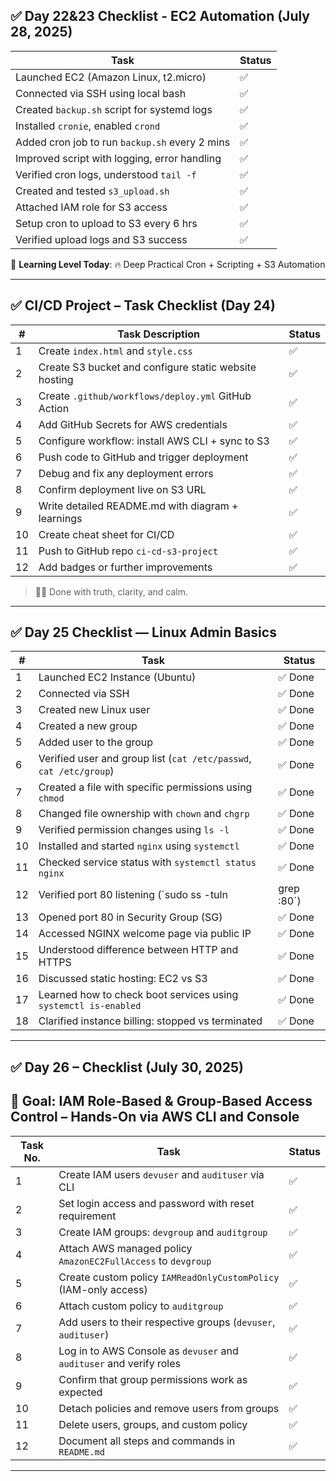 ## ✅ Day 22&23 Checklist - EC2 Automation (July 28, 2025)

| Task | Status |
|------|--------|
| Launched EC2 (Amazon Linux, t2.micro) | ✅ |
| Connected via SSH using local bash | ✅ |
| Created `backup.sh` script for systemd logs | ✅ |
| Installed `cronie`, enabled `crond` | ✅ |
| Added cron job to run `backup.sh` every 2 mins | ✅ |
| Improved script with logging, error handling | ✅ |
| Verified cron logs, understood `tail -f` | ✅ |
| Created and tested `s3_upload.sh` | ✅ |
| Attached IAM role for S3 access | ✅ |
| Setup cron to upload to S3 every 6 hrs | ✅ |
| Verified upload logs and S3 success | ✅ |

🧠 **Learning Level Today**: 🔥 Deep Practical Cron + Scripting + S3 Automation

---

## ✅ CI/CD Project – Task Checklist (Day 24)

| #  | Task Description                                      | Status |
|----|--------------------------------------------------------|--------|
| 1  | Create `index.html` and `style.css`                    | ✅     |
| 2  | Create S3 bucket and configure static website hosting  | ✅     |
| 3  | Create `.github/workflows/deploy.yml` GitHub Action    | ✅     |
| 4  | Add GitHub Secrets for AWS credentials                 | ✅     |
| 5  | Configure workflow: install AWS CLI + sync to S3       | ✅     |
| 6  | Push code to GitHub and trigger deployment             | ✅     |
| 7  | Debug and fix any deployment errors                    | ✅     |
| 8  | Confirm deployment live on S3 URL                      | ✅     |
| 9  | Write detailed README.md with diagram + learnings      | ✅     |
| 10 | Create cheat sheet for CI/CD                           | ✅     |
| 11 | Push to GitHub repo `ci-cd-s3-project`                 | ✅     |
| 12 | Add badges or further improvements                     | ✅     |

> 🧘‍♂️ Done with truth, clarity, and calm.

---

## ✅ Day 25 Checklist — Linux Admin Basics

| #   | Task                                                                 | Status  |
|-----|----------------------------------------------------------------------|---------|
| 1   | Launched EC2 Instance (Ubuntu)                                       | ✅ Done  |
| 2   | Connected via SSH                                                    | ✅ Done  |
| 3   | Created new Linux user                                               | ✅ Done  |
| 4   | Created a new group                                                  | ✅ Done  |
| 5   | Added user to the group                                              | ✅ Done  |
| 6   | Verified user and group list (`cat /etc/passwd`, `cat /etc/group`)  | ✅ Done  |
| 7   | Created a file with specific permissions using `chmod`              | ✅ Done  |
| 8   | Changed file ownership with `chown` and `chgrp`                      | ✅ Done  |
| 9   | Verified permission changes using `ls -l`                            | ✅ Done  |
| 10  | Installed and started `nginx` using `systemctl`                      | ✅ Done  |
| 11  | Checked service status with `systemctl status nginx`                | ✅ Done  |
| 12  | Verified port 80 listening (`sudo ss -tuln | grep :80`)             | ✅ Done  |
| 13  | Opened port 80 in Security Group (SG)                                | ✅ Done  |
| 14  | Accessed NGINX welcome page via public IP                            | ✅ Done  |
| 15  | Understood difference between HTTP and HTTPS                         | ✅ Done  |
| 16  | Discussed static hosting: EC2 vs S3                                  | ✅ Done  |
| 17  | Learned how to check boot services using `systemctl is-enabled`     | ✅ Done  |
| 18  | Clarified instance billing: stopped vs terminated                    | ✅ Done  |

---

## ✅ Day 26 – Checklist (July 30, 2025)

## 🧠 Goal: IAM Role-Based & Group-Based Access Control – Hands-On via AWS CLI and Console

| Task No. | Task                                                                 | Status |
|----------|----------------------------------------------------------------------|--------|
| 1        | Create IAM users `devuser` and `audituser` via CLI                  | ✅     |
| 2        | Set login access and password with reset requirement                | ✅     |
| 3        | Create IAM groups: `devgroup` and `auditgroup`                      | ✅     |
| 4        | Attach AWS managed policy `AmazonEC2FullAccess` to `devgroup`       | ✅     |
| 5        | Create custom policy `IAMReadOnlyCustomPolicy` (IAM-only access)    | ✅     |
| 6        | Attach custom policy to `auditgroup`                                | ✅     |
| 7        | Add users to their respective groups (`devuser`, `audituser`)       | ✅     |
| 8        | Log in to AWS Console as `devuser` and `audituser` and verify roles| ✅     |
| 9        | Confirm that group permissions work as expected                     | ✅     |
| 10       | Detach policies and remove users from groups                        | ✅     |
| 11       | Delete users, groups, and custom policy                             | ✅     |
| 12       | Document all steps and commands in `README.md`                      | ✅     |

---



